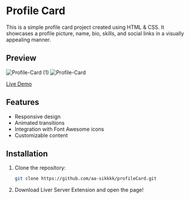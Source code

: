 # Profile Card

This is a simple profile card project created using HTML & CSS. It showcases a profile picture, name, bio, skills, and social links in a visually appealing manner.

## Preview
![Profile-Card (1)](https://github.com/aa-sikkkk/profileCard/assets/152005759/e065acb8-215a-46ff-a7e6-d07eb652ff29)
![Profile-Card](https://github.com/aa-sikkkk/profileCard/assets/152005759/056bca60-6821-4bfe-b315-020df8dc2c49)



[Live Demo]([https://yourprojectlinkhere.com](https://profile-card-eight-delta.vercel.app/))

## Features

- Responsive design
- Animated transitions
- Integration with Font Awesome icons
- Customizable content

## Installation

1. Clone the repository:

   ```bash
   git clone https://github.com/aa-sikkkk/profileCard.git
2. Download Liver Server Extension and open the page!
